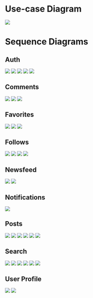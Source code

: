 <h1>Use-case Diagram</h1>
<img src="CookBook_revised.drawio.png">
<h1>Sequence Diagrams</h1>
<h2>Auth</h2>
<img src="auth/ChangePassword.png">
<img src="auth/ForgotPassword.png">
<img src="auth/Login.png">
<img src="auth/Register.png">
<img src="auth/VerifyEmail.png">
<h2>Comments</h2>
<img src="comments/AddComment.png">
<img src="comments/DeleteComment.png">
<img src="comments/ViewComments.png">
<h2>Favorites</h2>
<img src="favorites/AddPostToFavorites.png">
<img src="favorites/RemovePostFromFavorites.png">
<img src="favorites/ViewFavorites.png">
<h2>Follows</h2>
<img src="follows/FollowUser.png">
<img src="follows/UnfollowUser.png">
<img src="follows/ViewFollowers.png">
<img src="follows/ViewFollowing.png">
<h2>Newsfeed</h2>
<img src="newsfeed/ShowGuestNewsfeed.png">
<img src="newsfeed/ShowUserNewsfeed.png">
<h2>Notifications</h2>
<img src="notification/Notification.png">
<h2>Posts</h2>
<img src="posts/CreatePost.png">
<img src="posts/DeletePost.png">
<img src="posts/EditPost.png">
<img src="posts/LikePost.png">
<img src="posts/UnlikePost.png">
<img src="posts/ViewPostDetails.png">
<h2>Search</h2>
<img src="search/DeleteAllHistory.png">
<img src="search/DeleteHistoryById.png">
<img src="search/SearchHistory.png">
<img src="search/SearchPosts.png">
<img src="search/SearchRecipes.png">
<img src="search/SuggestSearch.png">
<h2>User Profile</h2>
<img src="user_profile/GetUserProfile.png">
<img src="user_profile/UpdateProfile.png">
